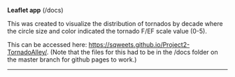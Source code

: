 <b>Leaflet app</b>  (/docs)

This was created to visualize the distribution of tornados by decade where the circle size and color indicated the tornado
F/EF scale value (0-5).

This can be accessed here: https://sqweets.github.io/Project2-TornadoAlley/.
(Note that the files for this had to be in the /docs folder on the master branch for github pages to work.)

<hr>

